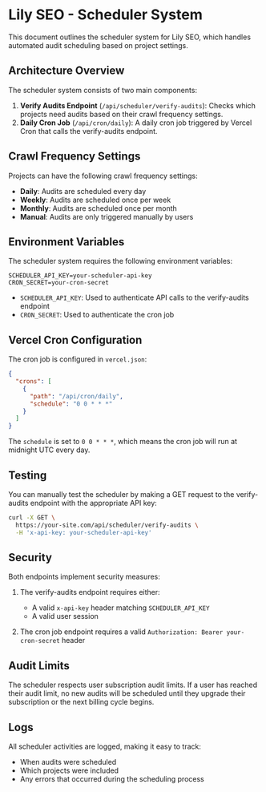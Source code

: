 # Lily SEO - Scheduler System

This document outlines the scheduler system for Lily SEO, which handles automated audit scheduling based on project settings.

## Architecture Overview

The scheduler system consists of two main components:

1. **Verify Audits Endpoint** (`/api/scheduler/verify-audits`): Checks which projects need audits based on their crawl frequency settings.
2. **Daily Cron Job** (`/api/cron/daily`): A daily cron job triggered by Vercel Cron that calls the verify-audits endpoint.

## Crawl Frequency Settings

Projects can have the following crawl frequency settings:

- **Daily**: Audits are scheduled every day
- **Weekly**: Audits are scheduled once per week
- **Monthly**: Audits are scheduled once per month
- **Manual**: Audits are only triggered manually by users

## Environment Variables

The scheduler system requires the following environment variables:

```
SCHEDULER_API_KEY=your-scheduler-api-key
CRON_SECRET=your-cron-secret
```

- `SCHEDULER_API_KEY`: Used to authenticate API calls to the verify-audits endpoint
- `CRON_SECRET`: Used to authenticate the cron job

## Vercel Cron Configuration

The cron job is configured in `vercel.json`:

```json
{
  "crons": [
    {
      "path": "/api/cron/daily",
      "schedule": "0 0 * * *"
    }
  ]
}
```

The `schedule` is set to `0 0 * * *`, which means the cron job will run at midnight UTC every day.

## Testing

You can manually test the scheduler by making a GET request to the verify-audits endpoint with the appropriate API key:

```bash
curl -X GET \
  https://your-site.com/api/scheduler/verify-audits \
  -H 'x-api-key: your-scheduler-api-key'
```

## Security

Both endpoints implement security measures:

1. The verify-audits endpoint requires either:
   - A valid `x-api-key` header matching `SCHEDULER_API_KEY`
   - A valid user session

2. The cron job endpoint requires a valid `Authorization: Bearer your-cron-secret` header

## Audit Limits

The scheduler respects user subscription audit limits. If a user has reached their audit limit, no new audits will be scheduled until they upgrade their subscription or the next billing cycle begins.

## Logs

All scheduler activities are logged, making it easy to track:
- When audits were scheduled
- Which projects were included
- Any errors that occurred during the scheduling process 
